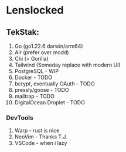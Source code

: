 # Lenslocked

## TekStak:

1. Go (go1.22.6 darwin/arm64)
2. Air (prefer over modd)
3. Chi (> Gorilla)
4. Tailwind (Someday replace with modern UI)
5. PostgreSQL - WIP
6. Docker - TODO
7. bcrypt, eventually OAuth - TODO
8. pressly/goose - TODO
9. mailtrap - TODO
10. DigitalOcean Droplet - TODO

### DevTools

1. Warp - rust is nice
2. NeoVim - Thanks T.J.
3. VSCode - when i lazy
